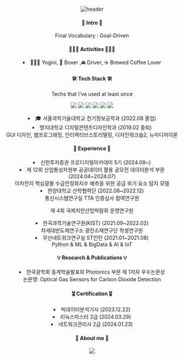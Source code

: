 <div align=center>	

![header](https://capsule-render.vercel.app/api?type=venom&color=auto&height=300&section=header&text=HI%20GUYS!%20I'm%20ILKYO👋&fontSize=70)
  <h4> 💌 Intro 💌 </h4>
  Final Vocabulary : Goal-Driven
<p>
  <h4> 🏄🏻‍♀️ Activities 🏄🏻‍♀️ </h4>
  <li> 🧘🏻‍♀️ Yogini, 🥊 Boxer ,🚘 Driver, ☕️ Brewed Coffee Lover </li>
</p> 

<h4> 🛠 Tech Stack 🛠 </h4>

Techs that I've used at least once

  <img src="https://img.shields.io/badge/Python-3776AB?style=for-the-badge&logo=Python&logoColor=white"> <img src="https://img.shields.io/badge/C-A8B9CC?style=for-the-badge&logo=C&logoColor=white"> <img src="https://img.shields.io/badge/Java-007396?style=for-the-badge&logo=Java&logoColor=white"/> <img src="https://img.shields.io/badge/MySQL-4479A1?style=for-the-badge&logo=MySQL&logoColor=white"> <img src="https://img.shields.io/badge/JavaScript-F7DF1E?style=for-the-badge&logo=JavaScript&logoColor=white"> <img src="https://img.shields.io/badge/TensorFlow-FF6F00?style=for-the-badge&logo=tensorflow&logoColor=white"/>


<li> 🎓 서울과학기술대학교 전기정보공학과 (2022.08 졸업) </li>
<li> 명지대학교 디지털콘텐츠디자인학과 (2019.02 중퇴) </li>
          GUI 디자인, 웹프로그래밍, 인터랙티브스토리텔링, 디자인워크숍2, 뉴미디어이론
<h4> 💎 Experience 💎 </h4>


<li> 신한투자증권 프로디지털아카데미 5기 (2024.09~) </li>


<li> 제 12회 산업통상자원부 공공데이터 활용 공모전 데이터분석 부문 (2024.04~2024.07)</li>
 이차전지 핵심광물 수급안정화지수 예측을 위한 공급 위기 요소 탐지 모델


<li> 한양대학교 산학협력단 (2022.08~2022.12)</li>
 통신시스템연구실 TTA 인증심사 참여연구원
 
 제 4회 국제치안산업박람회 운영연구원

<li> 한국과학기술연구원(KIST) (2021.09~2022.02)</li>
 차세대반도체연구소 광전소재연구단 학생연구원


<li> 무선네트워크연구실 ST인턴 (2021.01~2021.08) </li>
Python & ML & BigData & AI & IoT


<h4> 💡 Research & Publications 💡</h4>

<li> 한국광학회 동계학술발표회 Photonics 부문 제 1저자 우수논문상 </li>
 논문명: Optical Gas Sensors for Carbon Dioxide Detection


<h4> 🎖️ Certification 🎖️ </h4>
<li> 빅데이터분석기사 (2023.12.22)</li>
<li> 리눅스마스터 2급 (2024.03.29)</li>
<li> 네트워크관리사 2급 (2024.01.23)</li>



<h4 align="center"> 👀 About me 👀 </h4>
<a href="https://www.instagram.com/iii_gyo__/"><img src="https://img.shields.io/badge/Instagram-E4405F?style=for-the-badge&logo=Instagram&logoColor=white"></a>

<div>
<!--
![Top Langs](https://github-readme-stats.vercel.app/api/top-langs/?username=ILKYOYANG)
--!>
